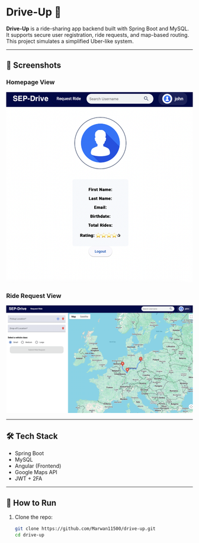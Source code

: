 # Drive-Up 🚗

**Drive-Up** is a ride-sharing app backend built with Spring Boot and MySQL. It supports secure user registration, ride requests, and map-based routing. This project simulates a simplified Uber-like system.

---

## 📸 Screenshots

### Homepage View
![Homepage Screenshot](docs/Screenshot-Homepage.png)

### Ride Request View
![Ride Request Screenshot](docs/Screenshot-Homepage2.png)

---

## 🛠️ Tech Stack

- Spring Boot
- MySQL
- Angular (Frontend)
- Google Maps API
- JWT + 2FA

---

## 🚀 How to Run

1. Clone the repo:
   ```bash
   git clone https://github.com/Marwan11500/drive-up.git
   cd drive-up
